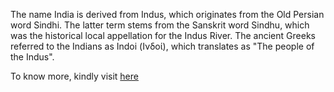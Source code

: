 The name India is derived from Indus, which originates from the Old Persian word Sindhi.
The latter term stems from the Sanskrit word Sindhu, which was the historical local appellation for the Indus River.
The ancient Greeks referred to the Indians as Indoi (Ινδοί), which translates as "The people of the Indus".

To know more, kindly visit [here](https://en.wikipedia.org/wiki/India)